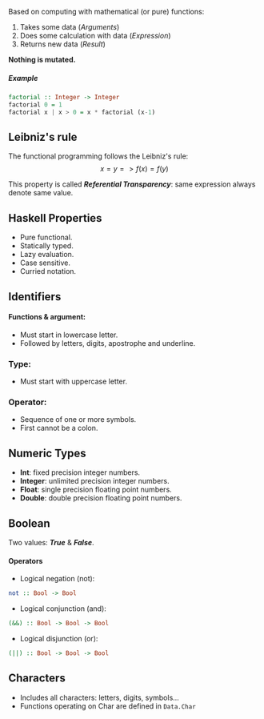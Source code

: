 Based on computing with mathematical (or pure) functions:
1. Takes some data (*Arguments*)
2. Does some calculation with data (*Expression*)
3. Returns new data (*Result*)

**Nothing is mutated.**
##### Example
```Haskell
factorial :: Integer -> Integer
factorial 0 = 1
factorial x | x > 0 = x * factorial (x-1)
```

## Leibniz's rule
The functional programming follows the Leibniz's rule: 
$$x = y => f(x) = f(y)$$

This property is called ***Referential Transparency***: same expression always denote same value.

## Haskell Properties
- Pure functional.
- Statically typed.
- Lazy evaluation.
- Case sensitive.
- Curried notation.
## Identifiers
#### Functions & argument:
- Must start in lowercase letter.
- Followed by letters, digits, apostrophe and underline.

### Type:
- Must start with uppercase letter.

### Operator:
- Sequence of one or more symbols.
- First cannot be a colon.

## Numeric Types
- **Int**: fixed precision integer numbers.
- **Integer**: unlimited precision integer numbers.
- **Float**: single precision floating point numbers.
- **Double**: double precision floating point numbers.

## Boolean
Two values: ***True*** & ***False***.
#### Operators
- Logical negation (not): 
```Haskell
not :: Bool -> Bool
```
- Logical conjunction (and):
```Haskell
(&&) :: Bool -> Bool -> Bool
```
- Logical disjunction (or):
```Haskell
(||) :: Bool -> Bool -> Bool
```

## Characters
- Includes all characters: letters, digits, symbols... 
- Functions operating on Char are defined in `Data.Char`


